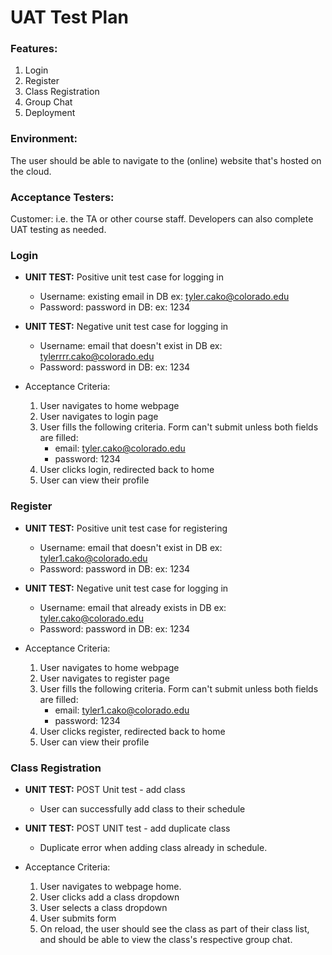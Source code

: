 # UAT Test Plan

### Features:
1. Login
2. Register
3. Class Registration
4. Group Chat
5. Deployment

### Environment:
The user should be able to navigate to the (online) website that's hosted on the cloud.

### Acceptance Testers:
Customer: i.e. the TA or other course staff. Developers can also complete UAT testing as needed.

### Login
- **UNIT TEST:** Positive unit test case for logging in
    - Username: existing email in DB ex: tyler.cako@colorado.edu
    - Password: password in DB: ex: 1234

- **UNIT TEST:** Negative unit test case for logging in
    - Username: email that doesn't exist in DB ex: tylerrrr.cako@colorado.edu
    - Password: password in DB: ex: 1234

- Acceptance Criteria: 
    1. User navigates to home webpage
    2. User navigates to login page
    3. User fills the following criteria. Form can't submit unless both fields are filled:
        - email: tyler.cako@colorado.edu
        - password: 1234
    4. User clicks login, redirected back to home
    5. User can view their profile
    
### Register
- **UNIT TEST:** Positive unit test case for registering
    - Username: email that doesn't exist in DB ex: tyler1.cako@colorado.edu
    - Password: password in DB: ex: 1234

- **UNIT TEST:** Negative unit test case for logging in
    - Username: email that already exists in DB ex: tyler.cako@colorado.edu
    - Password: password in DB: ex: 1234

- Acceptance Criteria: 
    1. User navigates to home webpage
    2. User navigates to register page
    3. User fills the following criteria. Form can't submit unless both fields are filled:
        - email: tyler1.cako@colorado.edu
        - password: 1234
    4. User clicks register, redirected back to home
    5. User can view their profile

### Class Registration
- **UNIT TEST:** POST Unit test - add class
    - User can successfully add class to their schedule
- **UNIT TEST:** POST UNIT test - add duplicate class
    - Duplicate error when adding class already in schedule.

- Acceptance Criteria:
    1. User navigates to webpage home.
    2. User clicks add a class dropdown
    3. User selects a class dropdown
    4. User submits form
    5. On reload, the user should see the class as part of their class list, and should be able to view the class's respective group chat.
